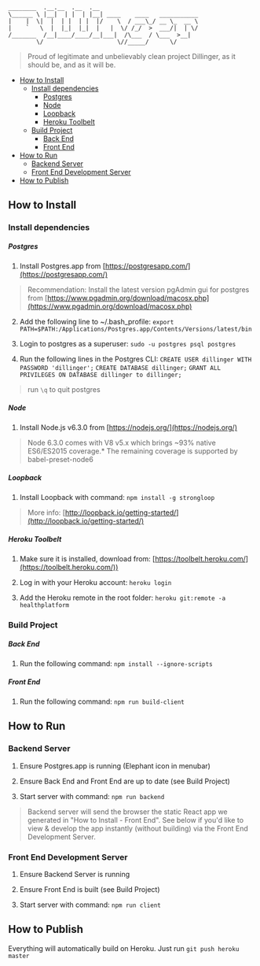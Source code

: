     ________  .__.__  .__  .__                             
    \______ \ |__|  | |  | |__| ____    ____   ___________ 
    |    |  \|  |  | |  | |  |/    \  / ___\_/ __ \_  __ \
    |    `   \  |  |_|  |_|  |   |  \/ /_/  >  ___/|  | \/
    /_______  /__|____/____/__|___|  /\___  / \___  >__|   
            \/                     \//_____/      \/       

> Proud of legitimate and unbelievably clean project Dillinger, as it should be, and as it will be.

<!-- START doctoc generated TOC please keep comment here to allow auto update -->
<!-- DON'T EDIT THIS SECTION, INSTEAD RE-RUN doctoc TO UPDATE -->


- [How to Install](#how-to-install)
  - [Install dependencies](#install-dependencies)
      - [Postgres](#postgres)
      - [Node](#node)
      - [Loopback](#loopback)
      - [Heroku Toolbelt](#heroku-toolbelt)
  - [Build Project](#build-project)
      - [Back End](#back-end)
      - [Front End](#front-end)
- [How to Run](#how-to-run)
  - [Backend Server](#backend-server)
  - [Front End Development Server](#front-end-development-server)
- [How to Publish](#how-to-publish)

<!-- END doctoc generated TOC please keep comment here to allow auto update -->

## How to Install

### Install dependencies

##### Postgres
	
1. Install Postgres.app from [https://postgresapp.com/](https://postgresapp.com/)

  > Recommendation: Install the latest version pgAdmin gui for postgres from [https://www.pgadmin.org/download/macosx.php](https://www.pgadmin.org/download/macosx.php)

2. Add the following line to ~/.bash_profile: `export PATH=$PATH:/Applications/Postgres.app/Contents/Versions/latest/bin`

3. Login to postgres as a superuser: `sudo -u postgres psql postgres`

4. Run the following lines in the Postgres CLI:
 `CREATE USER dillinger WITH PASSWORD 'dillinger';`
 `CREATE DATABASE dillinger;`
 `GRANT ALL PRIVILEGES ON DATABASE dillinger to dillinger;` 
> run `\q` to quit postgres
	
##### Node
	
1. Install Node.js v6.3.0 from [https://nodejs.org/](https://nodejs.org/)
	
  > Node 6.3.0 comes with V8 v5.x which brings ~93% native ES6/ES2015 coverage.* The remaining coverage is supported by babel-preset-node6
	
##### Loopback
 
1. Install Loopback with command: `npm install -g strongloop`
	
 > More info: [http://loopback.io/getting-started/](http://loopback.io/getting-started/)
    
##### Heroku Toolbelt
	
1. Make sure it is installed, download from: [https://toolbelt.heroku.com/](https://toolbelt.heroku.com/))

2. Log in with your Heroku account: `heroku login`

3. Add the Heroku remote in the root folder: `heroku git:remote -a healthplatform`

### Build Project

##### Back End

 1. Run the following command: `npm install --ignore-scripts`

##### Front End

 1. Run the following command: `npm run build-client`

## How to Run

### Backend Server

1. Ensure Postgres.app is running (Elephant icon in menubar)

2. Ensure Back End and Front End are up to date (see Build Project)

3. Start server with command: `npm run backend`
 
> Backend server will send the browser the static React app we generated in "How to Install - Front End". See below if you'd like to view & develop the app instantly (without building) via the Front End Development Server.

### Front End Development Server

1. Ensure Backend Server is running

2. Ensure Front End is built (see Build Project)

3. Start server with command: `npm run client`

## How to Publish

Everything will automatically build on Heroku. Just run `git push heroku master`

